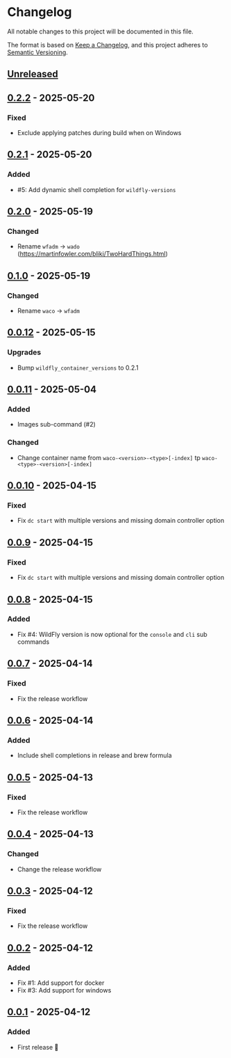 # Changelog

All notable changes to this project will be documented in this file.

The format is based on [Keep a Changelog](https://keepachangelog.com/en/1.0.0/),
and this project adheres to [Semantic Versioning](https://semver.org/spec/v2.0.0.html).

## [Unreleased]

## [0.2.2] - 2025-05-20

### Fixed

- Exclude applying patches during build when on Windows

## [0.2.1] - 2025-05-20

### Added

- #5: Add dynamic shell completion for `wildfly-versions`

## [0.2.0] - 2025-05-19

### Changed

- Rename `wfadm` → `wado` (https://martinfowler.com/bliki/TwoHardThings.html)

## [0.1.0] - 2025-05-19

### Changed

- Rename `waco` → `wfadm`

## [0.0.12] - 2025-05-15

### Upgrades

- Bump `wildfly_container_versions` to 0.2.1

## [0.0.11] - 2025-05-04

### Added

- Images sub-command (#2)

### Changed

- Change container name from `waco-<version>-<type>[-index]` tp `waco-<type>-<version>[-index]`

## [0.0.10] - 2025-04-15

### Fixed

- Fix `dc start` with multiple versions and missing domain controller option

## [0.0.9] - 2025-04-15

### Fixed

- Fix `dc start` with multiple versions and missing domain controller option

## [0.0.8] - 2025-04-15

### Added

- Fix #4: WildFly version is now optional for the `console` and `cli` sub commands

## [0.0.7] - 2025-04-14

### Fixed

- Fix the release workflow

## [0.0.6] - 2025-04-14

### Added

- Include shell completions in release and brew formula

## [0.0.5] - 2025-04-13

### Fixed

- Fix the release workflow

## [0.0.4] - 2025-04-13

### Changed

- Change the release workflow

## [0.0.3] - 2025-04-12

### Fixed

- Fix the release workflow

## [0.0.2] - 2025-04-12

### Added

- Fix #1: Add support for docker
- Fix #3: Add support for windows

## [0.0.1] - 2025-04-12

### Added

- First release 🎉
















[Unreleased]: https://github.com/hpehl/wado/compare/v0.2.2...HEAD
[0.2.2]: https://github.com/hpehl/wado/compare/v0.2.1...v0.2.2
[0.2.1]: https://github.com/hpehl/wado/compare/v0.2.0...v0.2.1
[0.2.0]: https://github.com/hpehl/wado/compare/v0.1.0...v0.2.0
[0.1.0]: https://github.com/hpehl/wado/compare/v0.0.12...v0.1.0
[0.0.12]: https://github.com/hpehl/wado/compare/v0.0.11...v0.0.12
[0.0.11]: https://github.com/hpehl/wado/compare/v0.0.10...v0.0.11
[0.0.10]: https://github.com/hpehl/wado/compare/v0.0.9...v0.0.10
[0.0.9]: https://github.com/hpehl/wado/compare/v0.0.8...v0.0.9
[0.0.8]: https://github.com/hpehl/wado/compare/v0.0.7...v0.0.8
[0.0.7]: https://github.com/hpehl/wado/compare/v0.0.6...v0.0.7
[0.0.6]: https://github.com/hpehl/wado/compare/v0.0.5...v0.0.6
[0.0.5]: https://github.com/hpehl/wado/compare/v0.0.4...v0.0.5
[0.0.4]: https://github.com/hpehl/wado/compare/v0.0.3...v0.0.4
[0.0.3]: https://github.com/hpehl/wado/compare/v0.0.2...v0.0.3
[0.0.2]: https://github.com/hpehl/wado/compare/v0.0.1...v0.0.2
[0.0.1]: https://github.com/hpehl/wado/releases/tag/v0.0.1
